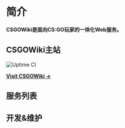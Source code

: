 # 简介

**CSGOWiki是面向CS:GO玩家的一体化Web服务。**

## CSGOWiki主站

![Uptime CI](https://github.com/website-200/csgowiki-bot/workflows/Uptime%20CI/badge.svg)

[**Visit CSGOWiki →**](https://csgowiki.top)


## 服务列表



## 开发&维护

